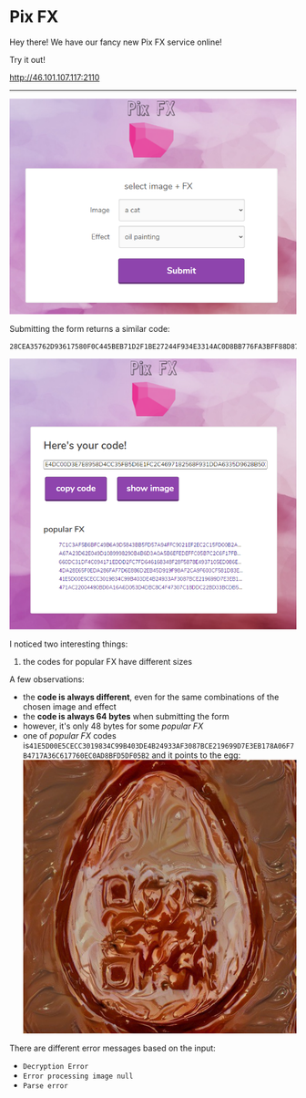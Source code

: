 # Pix FX
Hey there! We have our fancy new Pix FX service online!

Try it out!

http://46.101.107.117:2110

---

![](pixfx-main.png)

Submitting the form returns a similar code:
```
28CEA35762D93617580F0C445BEB71D2F1BE27244F934E3314AC0D8BB776FA3BFF88D87D78205839D04F7CE96CCFDBCD54DFFB91E9CD6ADBD3E5AC222D4F710D
```

![](pixfx-code.png)

I noticed two interesting things:
1) the codes for popular FX have different sizes

A few observations:
- the **code is always different**, even for the same combinations of the chosen image and effect
- the **code is always 64 bytes** when submitting the form
- however, it's only 48 bytes for some _popular FX_
- one of _popular FX_ codes is`41E5D00E5CECC3019834C99B403DE4B24933AF3087BCE219699D7E3EB178A06F7B4717A36C617760EC0AD8BFD5DF05B2`
  and it points to the egg:
  ![](choco-egg.png)

There are different error messages based on the input:
- `Decryption Error`
- `Error processing image null`
- `Parse error`
